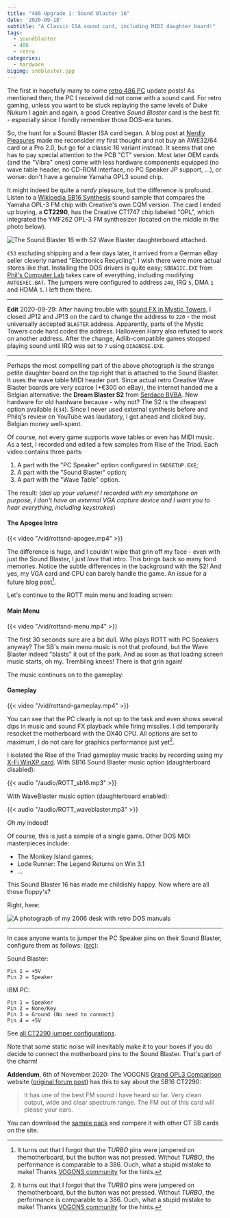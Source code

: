 ```yaml
---
title: "486 Upgrade 1: Sound Blaster 16"
date: '2020-09-18'
subtitle: "A Classic ISA sound card, including MIDI daughter board!"
tags:
  - soundblaster  
  - 486
  - retro
categories:
  - hardware
bigimg: sndblaster.jpg
---
```


The first in hopefully many to come [retro 486 PC](/post/2020/09/reviving-a-80486/) update posts! As mentioned then, the PC I received did not come with a sound card. For retro gaming, unless you want to be stuck replaying the same levels of Duke Nukum I again and again, a good Creative _Sound Blaster_ card is the best fit - especially since I fondly remember those DOS-era tunes.

So, the hunt for a Sound Blaster ISA card began. A blog post at [Nerdly Pleasures](https://nerdlypleasures.blogspot.com/2012/07/sound-blaster-16-trials-and-tribulations.html) made me reconsider my first thought and not buy an AWE32/64 card or a Pro 2.0, but go for a classic 16 variant instead. It seems that one has to pay special attention to the PCB "CT" version. Most later OEM cards (and the "Vibra" ones) come with less hardware components equipped (no wave table header, no CD-ROM interface, no PC Speaker JP support, ...), or worse: don't have a genuine Yamaha OPL3 sound chip. 

It might indeed be quite a _nerdy_ pleasure, but the difference is profound. Listen to a [Wikipedia SB16 Synthesis](https://en.wikipedia.org/wiki/Sound_Blaster_16#OPL-3_FM_and_CQM_Synthesis_options) sound sample that compares the Yamaha OPL-3 FM chip with Creative's own CQM version. The card I ended up buying, a **CT2290**, has the Creative CT1747 chip labeled "OPL", which integrated the YMF262 OPL-3 FM synthesizer (located on the middle in the photo below). 

![](../sndblaster.jpg "The Sound Blaster 16 with S2 Wave Blaster daughterboard attached.")

`€53` excluding shipping and a few days later, it arrived from a German eBay seller cleverly named "Electronics Recycling". I wish there were more actual stores like that. Installing the DOS drivers is quite easy; `SBBASIC.EXE` from [Phil's Computer Lab](philscomputerlab.com/creative-labs-drivers.html) takes care of everything, including modifying `AUTOEXEC.BAT`. The jumpers were configured to address `240`, IRQ `5`, DMA `1` and HDMA `5`. I left them there. 

---

**Edit** 2020-09-29: After having trouble with [sound FX in Mystic Towers](https://www.vogons.org/viewtopic.php?f=7&p=897873), I closed JP12 and JP13 on the card to change the address to `220` - the most universally accepted `BLASTER` address. Apparently, parts of the Mystic Towers code hard coded the address. Halloween Harry also refused to work on another address. After the change, Adlib-compatible games stopped playing sound until IRQ was set to `7` using `DIAGNOSE.EXE`.

---

Perhaps the most compelling part of the above photograph is the strange petite daughter board on the top right that is attached to the Sound Blaster. It uses the wave table MIDI header port. Since actual retro Creative Wave Blaster boards are very scarce (+€300 on eBay), the internet handed me a Belgian alternative: the **Dream Blaster S2** from [Serdaco BVBA](https://www.serdashop.com). New hardware for old hardware because - why not? The S2 is the cheapest option available (`€34`). Since I never used external synthesis before and Philq's review on YouTube was laudatory, I got ahead and clicked buy. Belgian money well-spent. 

Of course, not every game supports wave tables or even has MIDI music. As a test, I recorded and edited a few samples from Rise of the Triad. Each video contains three parts:

1. A part with the "PC Speaker" option configured in `SNDSETUP.EXE`;
2. A part with the "Sound Blaster" option;
3. A part with the "Wave Table" option.

The result: (_dial up your volume! I recorded with my smartphone on purpose, I don't have an external VGA capture device and I want you to hear everything, including keystrokes_)

#### The Apogee Intro

{{< video "/vid/rottsnd-apogee.mp4" >}}

The difference is huge, and I couldn't wipe that grin off my face - even with just the Sound Blaster, I just _love_ that intro. This brings back so many fond memories. Notice the subtle differences in the background with the S2! And yes, my VGA card and CPU can barely handle the game. An issue for a future blog post[^perf]. 

Let's continue to the ROTT main menu and loading screen:

#### Main Menu

{{< video "/vid/rottsnd-menu.mp4" >}}

The first 30 seconds sure are a bit dull. Who plays ROTT with PC Speakers anyway? The SB's main menu music is not that profound, but the Wave Blaster indeed "blasts" it out of the park. And as soon as that loading screen music starts, oh my. Trembling knees! There is that grin again!

The music continues on to the gameplay:

#### Gameplay

{{< video "/vid/rottsnd-gameplay.mp4" >}}

You can see that the PC clearly is not up to the task and even shows several dips in music and sound FX playback while firing missiles. I did temporarily resocket the motherboard with the DX40 CPU. All options are set to maximum, I do not care for graphics performance just yet[^perf]. 

I isolated the Rise of the Triad gameplay music tracks by recording using my [X-Fi WinXP card](/post/2020/11/winxp-upgrade-sound-blaster-xfi). With SB16 Sound Blaster music option (daughterboard disabled):

{{< audio "/audio/ROTT_sb16.mp3" >}}

With WaveBlaster music option (daughterboard enabled):

{{< audio "/audio/ROTT_waveblaster.mp3" >}}

_Oh my_ indeed!

Of course, this is just a sample of a single game. Other DOS MIDI masterpieces include:

- The Monkey Island games;
- Lode Runner: The Legend Returns on Win 3.1
- ...

This Sound Blaster 16 has made me childishly happy.  Now where are all those floppy's?

Right, here:

![](../dosgames.jpg "A photograph of my 2006 desk with retro DOS manuals")

---

In case anyone wants to jumper the PC Speaker pins on their Sound Blaster, configure them as follows: ([src](https://www.vogons.org/viewtopic.php?f=9&t=18283&p=131727&hilit=sound%20blaster%20speaker#p131727)):

Sound Blaster:
```
Pin 1 = +5V
Pin 2 = Speaker
```
IBM PC:
```
Pin 1 = Speaker
Pin 2 = None/Key
Pin 3 = Ground (No need to connect)
Pin 4 = +5V
```

See [all CT2290 jumper configurations](https://stason.org/TULARC/pc/sound-cards-multimedia/CREATIVE-LABS-INC-Sound-card-SOUNDBLASTER-16-PRO-C.html).

Note that some static noise will inevitably make it to your boxes if you do decide to connect the motherboard pins to the Sound Blaster. That's part of the charm!

**Addendum**, 6th of November 2020: The VOGONS [Grand OPL3 Comparison](https://sites.google.com/site/soundcardcomparison/) website ([original forum post](https://www.vogons.org/viewtopic.php?f=62&t=32933)) has this to say about the SB16 CT2290: 

> It has one of the best FM sound i have heard so far. Very clean output, wide and clear spectrum range. The FM out of this card will please your ears. 

You can download the [sample pack](https://dl.dropbox.com/u/43851675/CT2290/CT2290.zip) and compare it with other CT SB cards on the site. 

[^perf]: It turns out that I forgot that the _TURBO_ pins were jumpered on themotherboard, but the button was not pressed. Without _TURBO_, the performance is comparable to a 386. Ouch, what a stupid mistake to make! Thanks [VOGONS community](https://www.vogons.org/viewtopic.php?f=46&t=76632) for the hints. 
